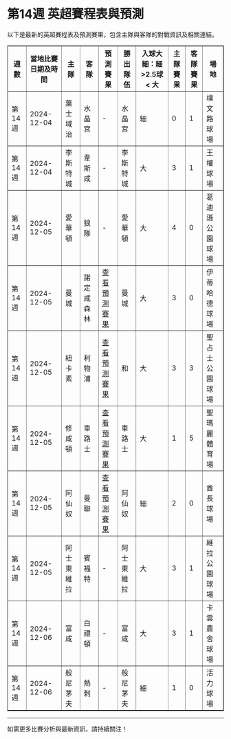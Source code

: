 # 第14週 英超賽程表與預測

以下是最新的英超賽程表及預測賽果，包含主隊與客隊的對戰資訊及相關連結。

<div class="table-container">
  <table border="1">
    <thead>
      <tr>
        <th>週數</th>
        <th>當地比賽日期及時間</th>
        <th>主隊</th>
        <th>客隊</th>
        <th>預測賽果</th>
        <th>勝出隊伍</th>
        <th>入球大細：細 >2.5球< 大</th>
        <th>主隊賽果</th>
        <th>客隊賽果</th>
        <th>場地</th>
      </tr>
    </thead>
    <tbody>
      <tr>
        <td>第14週</td>
        <td>2024-12-04</td>
        <td>葉士域治</td>
        <td>水晶宮</td>
        <td>-</td>
        <td>水晶宮</td>
        <td>細</td>
        <td>0</td>
        <td>1</td>
        <td>樸文路球場</td>
      </tr>
      <tr>
        <td>第14週</td>
        <td>2024-12-04</td>
        <td>李斯特城</td>
        <td>韋斯咸</td>
        <td>-</td>
        <td>李斯特城</td>
        <td>大</td>
        <td>3</td>
        <td>1</td>
        <td>王權球場</td>
      </tr>
      <tr>
        <td>第14週</td>
        <td>2024-12-05</td>
        <td>愛華頓</td>
        <td>狼隊</td>
        <td>-</td>
        <td>愛華頓</td>
        <td>大</td>
        <td>4</td>
        <td>0</td>
        <td>葛迪遜公園球場</td>
      </tr>
      <tr>
        <td>第14週</td>
        <td>2024-12-05</td>
        <td>曼城</td>
        <td>諾定咸森林</td>
        <td><a href="https://www.youtube.com/watch?v=gcwEx5pErQs" target="_blank">查看預測賽果</a></td>
        <td>曼城</td>
        <td>大</td>
        <td>3</td>
        <td>0</td>
        <td>伊蒂哈德球場</td>
      </tr>
      <tr>
        <td>第14週</td>
        <td>2024-12-05</td>
        <td>紐卡素</td>
        <td>利物浦</td>
        <td><a href="https://www.youtube.com/watch?v=nab9Qgfjyo0" target="_blank">查看預測賽果</a></td>
        <td>和</td>
        <td>大</td>
        <td>3</td>
        <td>3</td>
        <td>聖占士公園球場</td>
      </tr>
      <tr>
        <td>第14週</td>
        <td>2024-12-05</td>
        <td>修咸頓</td>
        <td>車路士</td>
        <td><a href="https://youtu.be/n5LI84OLi7U?si=rUVyFaUSvEaeThfN" target="_blank">查看預測賽果</a></td>
        <td>車路士</td>
        <td>大</td>
        <td>1</td>
        <td>5</td>
        <td>聖瑪麗體育場</td>
      </tr>
      <tr>
        <td>第14週</td>
        <td>2024-12-05</td>
        <td>阿仙奴</td>
        <td>曼聯</td>
        <td><a href="https://www.youtube.com/watch?v=49o4MIbNpf0" target="_blank">查看預測賽果</a></td>
        <td>阿仙奴</td>
        <td>細</td>
        <td>2</td>
        <td>0</td>
        <td>酋長球場</td>
      </tr>
      <tr>
        <td>第14週</td>
        <td>2024-12-05</td>
        <td>阿士東維拉</td>
        <td>賓福特</td>
        <td>-</td>
        <td>阿士東維拉</td>
        <td>大</td>
        <td>3</td>
        <td>1</td>
        <td>維拉公園球場</td>
      </tr>
      <tr>
        <td>第14週</td>
        <td>2024-12-06</td>
        <td>富咸</td>
        <td>白禮頓</td>
        <td>-</td>
        <td>富咸</td>
        <td>大</td>
        <td>3</td>
        <td>1</td>
        <td>卡雲農舍球場</td>
      </tr>
      <tr>
        <td>第14週</td>
        <td>2024-12-06</td>
        <td>般尼茅夫</td>
        <td>熱刺</td>
        <td>-</td>
        <td>般尼茅夫</td>
        <td>細</td>
        <td>1</td>
        <td>0</td>
        <td>活力球場</td>
      </tr>
    </tbody>
  </table>
</div>

* * *

如需更多比賽分析與最新資訊，請持續關注！
